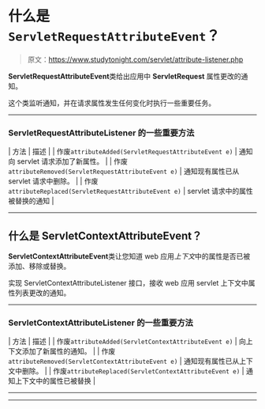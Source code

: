 # 什么是`ServletRequestAttributeEvent`？

> 原文：<https://www.studytonight.com/servlet/attribute-listener.php>

**ServletRequestAttributeEvent**类给出应用中 **ServletRequest** 属性更改的通知。

这个类监听通知，并在请求属性发生任何变化时执行一些重要任务。

* * *

### ServletRequestAttributeListener 的一些重要方法

| 方法 | 描述 |
| 作废`attributeAdded(ServletRequestAttributeEvent e)` | 通知向 servlet 请求添加了新属性。 |
| 作废`attributeRemoved(ServletRequestAttributeEvent e)` | 通知现有属性已从 servlet 请求中删除。 |
| 作废`attributeReplaced(ServletRequestAttributeEvent e)` | servlet 请求中的属性被替换的通知 |

* * *

## 什么是 ServletContextAttributeEvent？

**ServletContextAttributeEvent**类让您知道 web 应用*上下文*中的属性是否已被添加、移除或替换。

实现 ServletContextAttributeListener 接口，接收 web 应用 servlet 上下文中属性列表更改的通知。

* * *

### ServletContextAttributeListener 的一些重要方法

| 方法 | 描述 |
| 作废`attributeAdded(ServletContextAttributeEvent e)` | 向上下文添加了新属性的通知。 |
| 作废`attributeRemoved(ServletContextAttributeEvent e)` | 通知现有属性已从上下文中删除。 |
| 作废`attributeReplaced(ServletContextAttributeEvent e)` | 通知上下文中的属性已被替换 |

* * *

* * *
